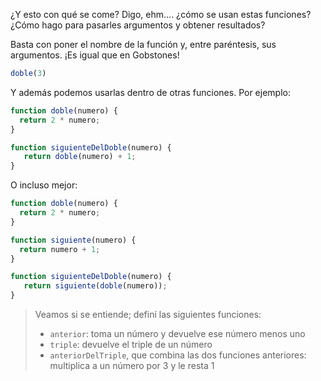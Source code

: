 ¿Y esto con qué se come? Digo, ehm.... ¿cómo se usan estas funciones? ¿Cómo hago para pasarles argumentos y obtener resultados? 

Basta con poner el nombre de la función y, entre paréntesis, sus argumentos. ¡Es igual que en Gobstones!

```javascript
doble(3)
```

Y además podemos usarlas dentro de otras funciones. Por ejemplo: 

```javascript
function doble(numero) {
  return 2 * numero;
}

function siguienteDelDoble(numero) {
   return doble(numero) + 1;
}
```

O incluso mejor: 

```javascript
function doble(numero) {
  return 2 * numero;
}

function siguiente(numero) {
  return numero + 1;
}

function siguienteDelDoble(numero) {
   return siguiente(doble(numero));
}
```

> Veamos si se entiende; definí las siguientes funciones: 
> 
> * `anterior`: toma un número y devuelve ese número menos uno
> * `triple`: devuelve el triple de un número
> * `anteriorDelTriple`, que combina las dos funciones anteriores: multiplica a un número por 3 y le resta 1
> 
